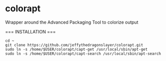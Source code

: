 # colorapt
Wrapper around the Advanced Packaging Tool to colorize output

=== INSTALLATION ===

	cd ~
	git clone https://github.com/jeffythedragonslayer/colorapt.git
	sudo ln -s /home/$USER/colorapt/capt-get /usr/local/sbin/apt-get
	sudo ln -s /home/$USER/colorapt/capt-search /usr/local/sbin/apt-search
